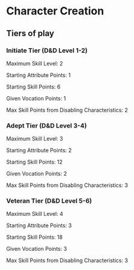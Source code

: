 # Character Creation


## Tiers of play

### Initiate Tier (D&D Level 1-2)

Maximum Skill Level: 2

Starting Attribute Points: 1

Starting Skill Points: 6

Given Vocation Points: 1

Max Skill Points from Disabling Characteristics: 2


### Adept Tier (D&D Level 3-4)

Maximum Skill Level: 3

Starting Attribute Points: 2

Starting Skill Points: 12

Given Vocation Points: 2

Max Skill Points from Disabling Characteristics: 3


### Veteran Tier (D&D Level 5-6)

Maximum Skill Level: 4

Starting Attribute Points: 3

Starting Skill Points: 18

Given Vocation Points: 3

Max Skill Points from Disabling Characteristics: 3
